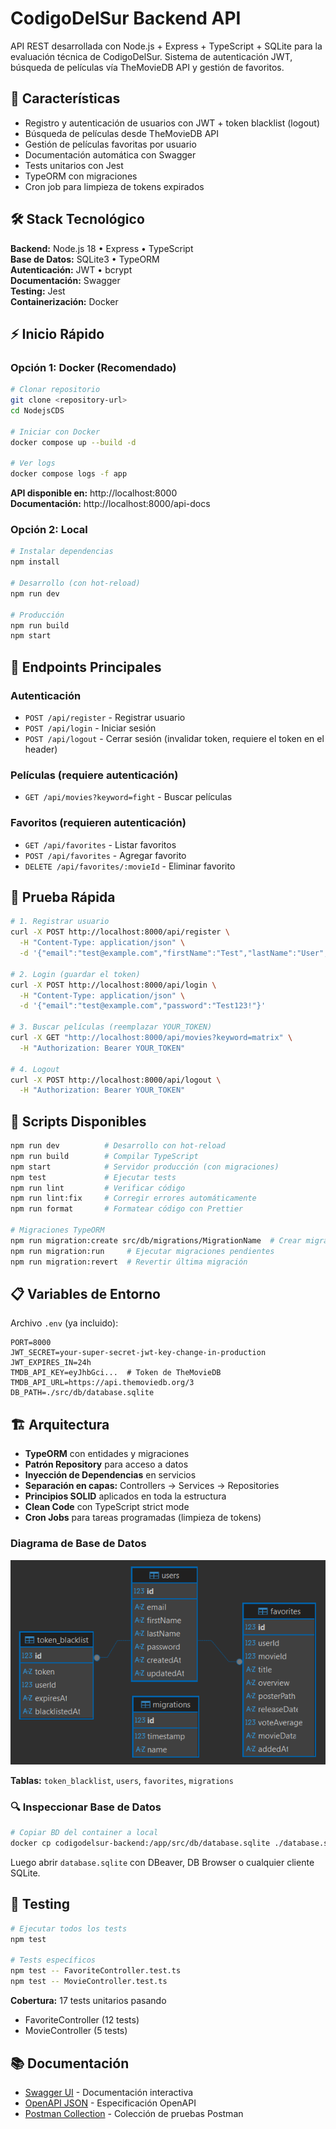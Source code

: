 # CodigoDelSur Backend API

API REST desarrollada con Node.js + Express + TypeScript + SQLite para la evaluación técnica de CodigoDelSur. Sistema de autenticación JWT, búsqueda de películas vía TheMovieDB API y gestión de favoritos.

## 🚀 Características

- Registro y autenticación de usuarios con JWT + token blacklist (logout)
- Búsqueda de películas desde TheMovieDB API
- Gestión de películas favoritas por usuario
- Documentación automática con Swagger
- Tests unitarios con Jest
- TypeORM con migraciones
- Cron job para limpieza de tokens expirados

## 🛠 Stack Tecnológico

**Backend:** Node.js 18 • Express • TypeScript  
**Base de Datos:** SQLite3 • TypeORM  
**Autenticación:** JWT • bcrypt  
**Documentación:** Swagger  
**Testing:** Jest  
**Containerización:** Docker

## ⚡ Inicio Rápido

### Opción 1: Docker (Recomendado)

```bash
# Clonar repositorio
git clone <repository-url>
cd NodejsCDS

# Iniciar con Docker
docker compose up --build -d

# Ver logs
docker compose logs -f app
```

**API disponible en:** http://localhost:8000  
**Documentación:** http://localhost:8000/api-docs

### Opción 2: Local

```bash
# Instalar dependencias
npm install

# Desarrollo (con hot-reload)
npm run dev

# Producción
npm run build
npm start
```

## 📡 Endpoints Principales

### Autenticación
- `POST /api/register` - Registrar usuario
- `POST /api/login` - Iniciar sesión
- `POST /api/logout` - Cerrar sesión (invalidar token, requiere el token en el header)

### Películas (requiere autenticación)
- `GET /api/movies?keyword=fight` - Buscar películas

### Favoritos (requieren autenticación)
- `GET /api/favorites` - Listar favoritos
- `POST /api/favorites` - Agregar favorito
- `DELETE /api/favorites/:movieId` - Eliminar favorito

## 🧪 Prueba Rápida

```bash
# 1. Registrar usuario
curl -X POST http://localhost:8000/api/register \
  -H "Content-Type: application/json" \
  -d '{"email":"test@example.com","firstName":"Test","lastName":"User","password":"Test123!"}'

# 2. Login (guardar el token)
curl -X POST http://localhost:8000/api/login \
  -H "Content-Type: application/json" \
  -d '{"email":"test@example.com","password":"Test123!"}'

# 3. Buscar películas (reemplazar YOUR_TOKEN)
curl -X GET "http://localhost:8000/api/movies?keyword=matrix" \
  -H "Authorization: Bearer YOUR_TOKEN"

# 4. Logout
curl -X POST http://localhost:8000/api/logout \
  -H "Authorization: Bearer YOUR_TOKEN"
```

## 🧰 Scripts Disponibles

```bash
npm run dev          # Desarrollo con hot-reload
npm run build        # Compilar TypeScript
npm start            # Servidor producción (con migraciones)
npm test             # Ejecutar tests
npm run lint         # Verificar código
npm run lint:fix     # Corregir errores automáticamente
npm run format       # Formatear código con Prettier

# Migraciones TypeORM
npm run migration:create src/db/migrations/MigrationName  # Crear migración
npm run migration:run     # Ejecutar migraciones pendientes
npm run migration:revert  # Revertir última migración
```

## 📋 Variables de Entorno

Archivo `.env` (ya incluido):

```env
PORT=8000
JWT_SECRET=your-super-secret-jwt-key-change-in-production
JWT_EXPIRES_IN=24h
TMDB_API_KEY=eyJhbGci...  # Token de TheMovieDB
TMDB_API_URL=https://api.themoviedb.org/3
DB_PATH=./src/db/database.sqlite
```

## 🏗 Arquitectura

- **TypeORM** con entidades y migraciones
- **Patrón Repository** para acceso a datos
- **Inyección de Dependencias** en servicios
- **Separación en capas:** Controllers → Services → Repositories
- **Principios SOLID** aplicados en toda la estructura
- **Clean Code** con TypeScript strict mode
- **Cron Jobs** para tareas programadas (limpieza de tokens)

### Diagrama de Base de Datos

![Database Diagram](images/database-diagram.png)

**Tablas:** `token_blacklist`, `users`, `favorites`, `migrations`

### 🔍 Inspeccionar Base de Datos

```bash
# Copiar BD del container a local
docker cp codigodelsur-backend:/app/src/db/database.sqlite ./database.sqlite
```

Luego abrir `database.sqlite` con DBeaver, DB Browser o cualquier cliente SQLite.

## 🧪 Testing

```bash
# Ejecutar todos los tests
npm test

# Tests específicos
npm test -- FavoriteController.test.ts
npm test -- MovieController.test.ts
```

**Cobertura:** 17 tests unitarios pasando
- FavoriteController (12 tests)
- MovieController (5 tests)

## 📚 Documentación

- [Swagger UI](http://localhost:8000/api-docs) - Documentación interactiva
- [OpenAPI JSON](http://localhost:8000/api-docs.json) - Especificación OpenAPI
- [Postman Collection](postman_collection.json) - Colección de pruebas Postman
